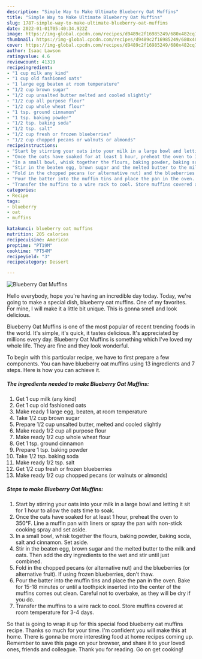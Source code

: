 ```yaml
---
description: "Simple Way to Make Ultimate Blueberry Oat Muffins"
title: "Simple Way to Make Ultimate Blueberry Oat Muffins"
slug: 1787-simple-way-to-make-ultimate-blueberry-oat-muffins
date: 2022-01-01T05:40:34.922Z
image: https://img-global.cpcdn.com/recipes/d9489c2f16985249/680x482cq70/blueberry-oat-muffins-recipe-main-photo.jpg
thumbnail: https://img-global.cpcdn.com/recipes/d9489c2f16985249/680x482cq70/blueberry-oat-muffins-recipe-main-photo.jpg
cover: https://img-global.cpcdn.com/recipes/d9489c2f16985249/680x482cq70/blueberry-oat-muffins-recipe-main-photo.jpg
author: Isaac Lawson
ratingvalue: 4.6
reviewcount: 41319
recipeingredient:
- "1 cup milk any kind"
- "1 cup old fashioned oats"
- "1 large egg beaten at room temperature"
- "1/2 cup brown sugar"
- "1/2 cup unsalted butter melted and cooled slightly"
- "1/2 cup all purpose flour"
- "1/2 cup whole wheat flour"
- "1 tsp. ground cinnamon"
- "1 tsp. baking powder"
- "1/2 tsp. baking soda"
- "1/2 tsp. salt"
- "1/2 cup fresh or frozen blueberries"
- "1/2 cup chopped pecans or walnuts or almonds"
recipeinstructions:
- "Start by stirring your oats into your milk in a large bowl and letting it sit for 1 hour to allow the oats time to soak."
- "Once the oats have soaked for at least 1 hour, preheat the oven to 350°F. Line a muffin pan with liners or spray the pan with non-stick cooking spray and set aside."
- "In a small bowl, whisk together the flours, baking powder, baking soda, salt and cinnamon. Set aside."
- "Stir in the beaten egg, brown sugar and the melted butter to the milk and oats. Then add the dry ingredients to the wet and stir until just combined."
- "Fold in the chopped pecans (or alternative nut) and the blueberries (or alternative fruit). If using frozen blueberries, don&#39;t thaw."
- "Pour the batter into the muffin tins and place the pan in the oven. Bake for 15-18 minutes or until a toothpick inserted into the center of the muffins comes out clean. Careful not to overbake, as they will be dry if you do."
- "Transfer the muffins to a wire rack to cool. Store muffins covered at room temperature for 3-4 days."
categories:
- Recipe
tags:
- blueberry
- oat
- muffins

katakunci: blueberry oat muffins 
nutrition: 205 calories
recipecuisine: American
preptime: "PT19M"
cooktime: "PT54M"
recipeyield: "3"
recipecategory: Dessert

---
```



![Blueberry Oat Muffins](https://img-global.cpcdn.com/recipes/d9489c2f16985249/680x482cq70/blueberry-oat-muffins-recipe-main-photo.jpg)

Hello everybody, hope you're having an incredible day today. Today, we're going to make a special dish, blueberry oat muffins. One of my favorites. For mine, I will make it a little bit unique. This is gonna smell and look delicious.

Blueberry Oat Muffins is one of the most popular of recent trending foods in the world. It's simple, it's quick, it tastes delicious. It's appreciated by millions every day. Blueberry Oat Muffins is something which I've loved my whole life. They are fine and they look wonderful.




To begin with this particular recipe, we have to first prepare a few components. You can have blueberry oat muffins using 13 ingredients and 7 steps. Here is how you can achieve it.

<!--inarticleads1-->

##### The ingredients needed to make Blueberry Oat Muffins:

1. Get 1 cup milk (any kind)
1. Get 1 cup old fashioned oats
1. Make ready 1 large egg, beaten, at room temperature
1. Take 1/2 cup brown sugar
1. Prepare 1/2 cup unsalted butter, melted and cooled slightly
1. Make ready 1/2 cup all purpose flour
1. Make ready 1/2 cup whole wheat flour
1. Get 1 tsp. ground cinnamon
1. Prepare 1 tsp. baking powder
1. Take 1/2 tsp. baking soda
1. Make ready 1/2 tsp. salt
1. Get 1/2 cup fresh or frozen blueberries
1. Make ready 1/2 cup chopped pecans (or walnuts or almonds)




<!--inarticleads2-->

##### Steps to make Blueberry Oat Muffins:

1. Start by stirring your oats into your milk in a large bowl and letting it sit for 1 hour to allow the oats time to soak.
1. Once the oats have soaked for at least 1 hour, preheat the oven to 350°F. Line a muffin pan with liners or spray the pan with non-stick cooking spray and set aside.
1. In a small bowl, whisk together the flours, baking powder, baking soda, salt and cinnamon. Set aside.
1. Stir in the beaten egg, brown sugar and the melted butter to the milk and oats. Then add the dry ingredients to the wet and stir until just combined.
1. Fold in the chopped pecans (or alternative nut) and the blueberries (or alternative fruit). If using frozen blueberries, don&#39;t thaw.
1. Pour the batter into the muffin tins and place the pan in the oven. Bake for 15-18 minutes or until a toothpick inserted into the center of the muffins comes out clean. Careful not to overbake, as they will be dry if you do.
1. Transfer the muffins to a wire rack to cool. Store muffins covered at room temperature for 3-4 days.




So that is going to wrap it up for this special food blueberry oat muffins recipe. Thanks so much for your time. I'm confident you will make this at home. There is gonna be more interesting food at home recipes coming up. Remember to save this page on your browser, and share it to your loved ones, friends and colleague. Thank you for reading. Go on get cooking!
